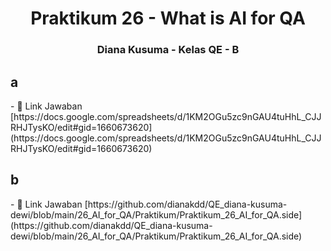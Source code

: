 <h1 align="center">Praktikum 26 - What is AI for QA</h1>
<h3 align="center">Diana Kusuma - Kelas QE - B</h3>

<h2 align="left">a</h2>
- 📄 Link Jawaban [https://docs.google.com/spreadsheets/d/1KM2OGu5zc9nGAU4tuHhL_CJJRHJTysKO/edit#gid=1660673620](https://docs.google.com/spreadsheets/d/1KM2OGu5zc9nGAU4tuHhL_CJJRHJTysKO/edit#gid=1660673620)

<h2 align="left">b</h2>
- 📄 Link Jawaban [https://github.com/dianakdd/QE_diana-kusuma-dewi/blob/main/26_AI_for_QA/Praktikum/Praktikum_26_AI_for_QA.side](https://github.com/dianakdd/QE_diana-kusuma-dewi/blob/main/26_AI_for_QA/Praktikum/Praktikum_26_AI_for_QA.side)